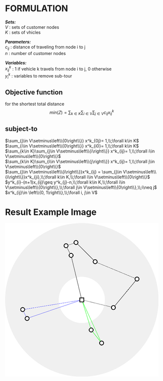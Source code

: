 # FORMULATION

***Sets:***  
$V$ : sets of customer nodes  
$K$ : sets of vhicles
  
***Parameters:***  
$c_{ij}$ : distance of traveling from node i to j  
$n$ : number of customer nodes  
  
***Variables:***  
$x^k_{ij}$ : 1 if vehicle k travels from node i to j, 0 otherwise  
$y^k_{i}$ : variables to remove sub-tour
  
  
## Objective function 
for the shortest total distance  
$$min(Z) =\sum_{k\in K}\sum_{i\in V}\sum_{j\in V}c_{ij}x^k_{ij} $$

## subject-to

$\sum_{j\in V\setminus\left\\{0\right\\}} x^k_{0j}= 1,\\;\forall k\in K$  
$\sum_{i\in V\setminus\left\\{0\right\\}} x^k_{i0}= 1,\\;\forall k\in K$  
$\sum_{k\in K}\sum_{j\in V\setminus\left\\{i\right\\}} x^k_{ij}= 1,\\;\forall i\in V\setminus\left\\{0\right\\}$  
$\sum_{k\in K}\sum_{i\in V\setminus\left\\{j\right\\}} x^k_{ij}= 1,\\;\forall j\in V\setminus\left\\{0\right\\}$  
$\sum_{j\in V\setminus\left\\{i\right\\}}x^k_{ij} = \sum_{j\in V\setminus\left\\{i\right\\}}x^k_{ji},\\;\forall k\in K,\\;\forall i\in V\setminus\left\\{0\right\\}$  
$y^k_{i}-(n+1)x_{ij}\geq y^k_{j}-n,\\;\forall k\in K,\\;\forall i\in V\setminus\left\\{0\right\\},\\;\forall j\in V\setminus\left\\{0\right\\},\\;i\neq j$  
$x^k_{ij}\in \left\\{0, 1\right\\},\\;\forall i, j\in V$  

# Result Example Image

<img src="https://github.com/Lhouette/VRP-codes/blob/main/2_Vehicle_Routing_Problem/result-VRP.png?raw=true"/>
